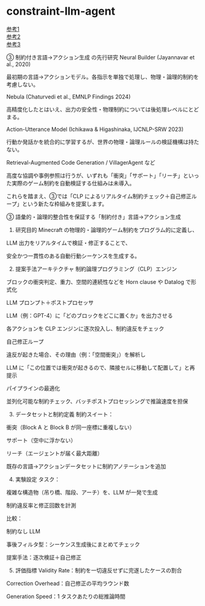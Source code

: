 # constraint-llm-agent

[参考1](https://aclanthology.org/2024.lrec-main.444.pdf)  
[参考2](https://aclanthology.org/2024.findings-emnlp.374.pdf)  
[参考3](https://aclanthology.org/2023.ijcnlp-srw.10.pdf)  


③ 制約付き言語→アクション生成 の先行研究
Neural Builder (Jayannavar et al., 2020)

最初期の言語→アクションモデル。各指示を単独で処理し、物理・論理的制約を考慮しない。

Nebula (Chaturvedi et al., EMNLP Findings 2024)

高精度化したとはいえ、出力の安全性・物理制約については後処理レベルにとどまる。

Action-Utterance Model (Ichikawa & Higashinaka, IJCNLP-SRW 2023)

行動か発話かを統合的に学習するが、世界の物理・論理ルールの検証機構は持たない。

Retrieval-Augmented Code Generation / VillagerAgent など

高度な協調や事例参照は行うが、いずれも「衝突」「サポート」「リーチ」といった実際のゲーム制約を自動検証する仕組みは未導入。

これらを踏まえ、③では「CLP によるリアルタイム制約チェック＋自己修正ループ」という新たな枠組みを提案します。



③ 語彙的・論理的整合性を保証する「制約付き」言語→アクション生成
1. 研究目的
Minecraft の物理的・論理的ゲーム制約をプログラム的に定義し、

LLM 出力をリアルタイムで検証・修正することで、

安全かつ一貫性のある自動行動シーケンスを生成する。

2. 提案手法アーキテクチャ
制約論理プログラミング（CLP）エンジン

ブロックの衝突判定、重力、空間的連続性などを Horn clause や Datalog で形式化

LLM プロンプト＋ポストプロセッサ

LLM（例：GPT-4）に「どのブロックをどこに置くか」を出力させる

各アクションを CLP エンジンに逐次投入し、制約違反をチェック

自己修正ループ

違反が起きた場合、その理由（例：「空間衝突」）を解析し

LLM に「この位置では衝突が起きるので、隣接セルに移動して配置して」と再提示

パイプラインの最適化

並列化可能な制約チェック、バッチポストプロセッシングで推論速度を担保

3. データセットと制約定義
制約スイート：

衝突（Block A と Block B が同一座標に重複しない）

サポート（空中に浮かない）

リーチ（エージェントが届く最大距離）

既存の言語→アクションデータセットに制約アノテーションを追加

4. 実験設定
タスク：

複雑な構造物（吊り橋、階段、アーチ）を、LLM が一発で生成

制約違反率と修正回数を計測

比較：

制約なし LLM

事後フィルタ型：シーケンス生成後にまとめてチェック

提案手法：逐次検証＋自己修正

5. 評価指標
Validity Rate：制約を一切違反せずに完遂したケースの割合

Correction Overhead：自己修正の平均ラウンド数

Generation Speed：1 タスクあたりの総推論時間

